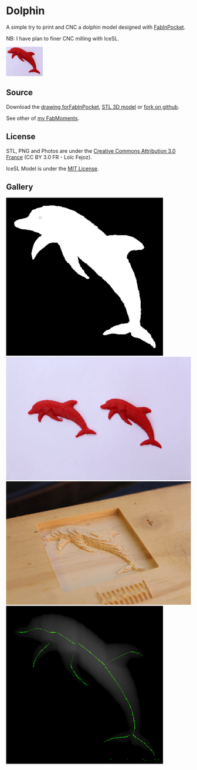 Dolphin
===========


A simple try to print and CNC a dolphin model designed with [FabInPocket](http://loic-fejoz.github.io/fabinpocket/).

NB: I have plan to finer CNC milling with IceSL.

![3D print of the dolphin](dolphin-thumbnail.jpg)

Source
------

Download the [drawing forFabInPocket](dauphin.png?raw=true), [STL 3D model](dauphin-binary.stl?raw=true) or [fork on github](https://github.com/loic-fejoz/loic-fejoz-fabmoments/tree/master/dolphin).

See other of [my FabMoments](https://github.com/loic-fejoz/loic-fejoz-fabmoments/tree/master/).

License
-------

STL, PNG and Photos are under the [Creative Commons Attribution 3.0 France](https://creativecommons.org/licenses/by/3.0/fr/) (CC BY 3.0 FR - Loïc Fejoz).

IceSL Model is under the [MIT License](http://opensource.org/licenses/MIT).

Gallery
-------

![Original drawing to upload to FabInPocket](dauphin.png?raw=true)
![3D print of the dolphin](3d-printed-dolphin.jpg)
![Roughed (1mm) CNC of the dolphin with a 0.7mm cylindrical tool](cnc-roughed-dolphin.jpg)
![The heightmap as generated by FabInPocket](dauphin-fabinpocket.png?raw=true)